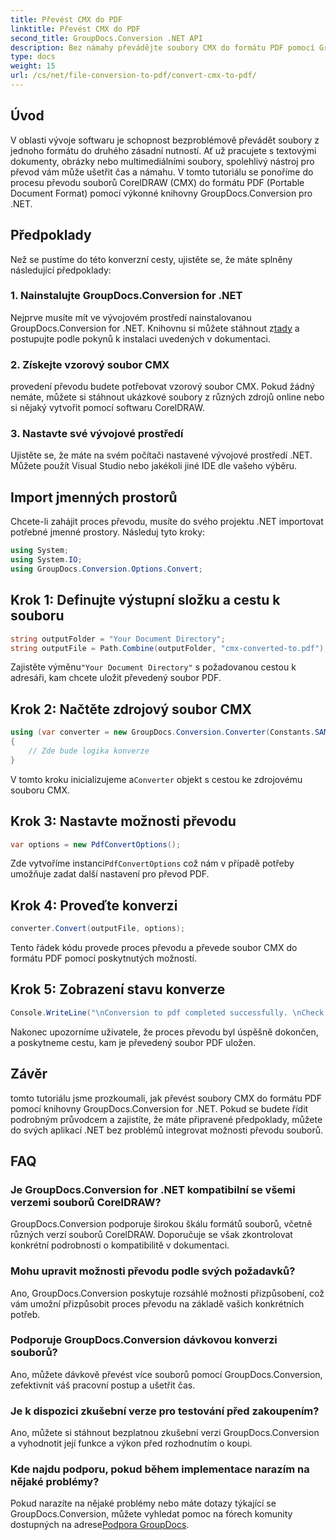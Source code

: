 ```yaml
---
title: Převést CMX do PDF
linktitle: Převést CMX do PDF
second_title: GroupDocs.Conversion .NET API
description: Bez námahy převádějte soubory CMX do formátu PDF pomocí GroupDocs.Conversion for .NET. Bezproblémově integrujte možnosti převodu souborů do svých aplikací .NET.
type: docs
weight: 15
url: /cs/net/file-conversion-to-pdf/convert-cmx-to-pdf/
---
```

## Úvod
V oblasti vývoje softwaru je schopnost bezproblémově převádět soubory z jednoho formátu do druhého zásadní nutností. Ať už pracujete s textovými dokumenty, obrázky nebo multimediálními soubory, spolehlivý nástroj pro převod vám může ušetřit čas a námahu. V tomto tutoriálu se ponoříme do procesu převodu souborů CorelDRAW (CMX) do formátu PDF (Portable Document Format) pomocí výkonné knihovny GroupDocs.Conversion pro .NET.
## Předpoklady
Než se pustíme do této konverzní cesty, ujistěte se, že máte splněny následující předpoklady:
### 1. Nainstalujte GroupDocs.Conversion for .NET
 Nejprve musíte mít ve vývojovém prostředí nainstalovanou GroupDocs.Conversion for .NET. Knihovnu si můžete stáhnout z[tady](https://releases.groupdocs.com/conversion/net/) a postupujte podle pokynů k instalaci uvedených v dokumentaci.
### 2. Získejte vzorový soubor CMX
provedení převodu budete potřebovat vzorový soubor CMX. Pokud žádný nemáte, můžete si stáhnout ukázkové soubory z různých zdrojů online nebo si nějaký vytvořit pomocí softwaru CorelDRAW.
### 3. Nastavte své vývojové prostředí
Ujistěte se, že máte na svém počítači nastavené vývojové prostředí .NET. Můžete použít Visual Studio nebo jakékoli jiné IDE dle vašeho výběru.

## Import jmenných prostorů
Chcete-li zahájit proces převodu, musíte do svého projektu .NET importovat potřebné jmenné prostory. Následuj tyto kroky:

```csharp
using System;
using System.IO;
using GroupDocs.Conversion.Options.Convert;
```
## Krok 1: Definujte výstupní složku a cestu k souboru
```csharp
string outputFolder = "Your Document Directory";
string outputFile = Path.Combine(outputFolder, "cmx-converted-to.pdf");
```
 Zajistěte výměnu`"Your Document Directory"` s požadovanou cestou k adresáři, kam chcete uložit převedený soubor PDF.
## Krok 2: Načtěte zdrojový soubor CMX
```csharp
using (var converter = new GroupDocs.Conversion.Converter(Constants.SAMPLE_CMX))
{
    // Zde bude logika konverze
}
```
 V tomto kroku inicializujeme a`Converter` objekt s cestou ke zdrojovému souboru CMX.
## Krok 3: Nastavte možnosti převodu
```csharp
var options = new PdfConvertOptions();
```
 Zde vytvoříme instanci`PdfConvertOptions` což nám v případě potřeby umožňuje zadat další nastavení pro převod PDF.
## Krok 4: Proveďte konverzi
```csharp
converter.Convert(outputFile, options);
```
Tento řádek kódu provede proces převodu a převede soubor CMX do formátu PDF pomocí poskytnutých možností.
## Krok 5: Zobrazení stavu konverze
```csharp
Console.WriteLine("\nConversion to pdf completed successfully. \nCheck output in {0}", outputFolder);
```
Nakonec upozorníme uživatele, že proces převodu byl úspěšně dokončen, a poskytneme cestu, kam je převedený soubor PDF uložen.

## Závěr
tomto tutoriálu jsme prozkoumali, jak převést soubory CMX do formátu PDF pomocí knihovny GroupDocs.Conversion for .NET. Pokud se budete řídit podrobným průvodcem a zajistíte, že máte připravené předpoklady, můžete do svých aplikací .NET bez problémů integrovat možnosti převodu souborů.
## FAQ
### Je GroupDocs.Conversion for .NET kompatibilní se všemi verzemi souborů CorelDRAW?
GroupDocs.Conversion podporuje širokou škálu formátů souborů, včetně různých verzí souborů CorelDRAW. Doporučuje se však zkontrolovat konkrétní podrobnosti o kompatibilitě v dokumentaci.
### Mohu upravit možnosti převodu podle svých požadavků?
Ano, GroupDocs.Conversion poskytuje rozsáhlé možnosti přizpůsobení, což vám umožní přizpůsobit proces převodu na základě vašich konkrétních potřeb.
### Podporuje GroupDocs.Conversion dávkovou konverzi souborů?
Ano, můžete dávkově převést více souborů pomocí GroupDocs.Conversion, zefektivnit váš pracovní postup a ušetřit čas.
### Je k dispozici zkušební verze pro testování před zakoupením?
Ano, můžete si stáhnout bezplatnou zkušební verzi GroupDocs.Conversion a vyhodnotit její funkce a výkon před rozhodnutím o koupi.
### Kde najdu podporu, pokud během implementace narazím na nějaké problémy?
Pokud narazíte na nějaké problémy nebo máte dotazy týkající se GroupDocs.Conversion, můžete vyhledat pomoc na fórech komunity dostupných na adrese[Podpora GroupDocs](https://forum.groupdocs.com/c/conversion/11).